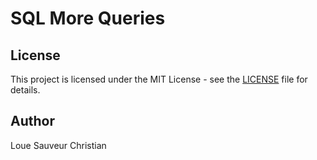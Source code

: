 # SQL More Queries


## License

This project is licensed under the MIT License - see the [LICENSE](LICENSE) file for details.

## Author

Loue Sauveur Christian
